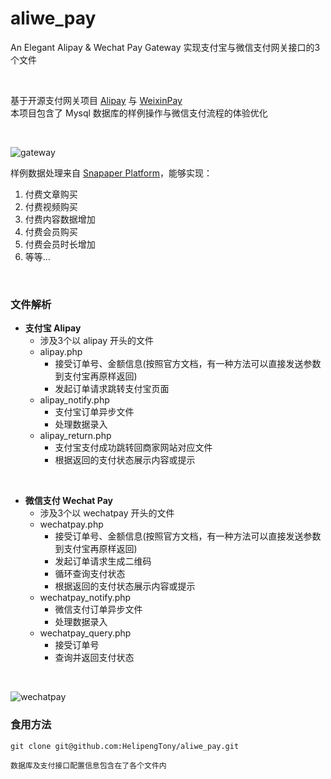 # aliwe_pay
An Elegant Alipay &amp; Wechat Pay Gateway
实现支付宝与微信支付网关接口的3个文件

<br/>

基于开源支付网关项目 [Alipay](https://github.com/dedemao/alipay) 与 [WeixinPay](https://github.com/dedemao/weixinPay)
<br/>
本项目包含了 Mysql 数据库的样例操作与微信支付流程的体验优化

<br/>

![gateway](https://i.loli.net/2019/02/18/5c6a34f654d70.png)

样例数据处理来自 [Snapaper Platform](https://platform.snapaper.com)，能够实现：
1. 付费文章购买
2. 付费视频购买
3. 付费内容数据增加
4. 付费会员购买
5. 付费会员时长增加
6. 等等...

<br/>

### 文件解析
+ **支付宝 Alipay**
  + 涉及3个以 alipay 开头的文件
  + alipay.php
    + 接受订单号、金额信息(按照官方文档，有一种方法可以直接发送参数到支付宝再原样返回)
    + 发起订单请求跳转支付宝页面
  + alipay_notify.php
    + 支付宝订单异步文件
    + 处理数据录入
  + alipay_return.php
    + 支付宝支付成功跳转回商家网站对应文件
    + 根据返回的支付状态展示内容或提示

<br/>    

+ **微信支付 Wechat Pay**
  + 涉及3个以 wechatpay 开头的文件
  + wechatpay.php
    + 接受订单号、金额信息(按照官方文档，有一种方法可以直接发送参数到支付宝再原样返回)
    + 发起订单请求生成二维码
    + 循环查询支付状态
    + 根据返回的支付状态展示内容或提示
  + wechatpay_notify.php
    + 微信支付订单异步文件
    + 处理数据录入
  + wechatpay_query.php
    + 接受订单号
    + 查询并返回支付状态
  
<br/>

![wechatpay](https://i.loli.net/2019/02/18/5c6a34f6519c4.png)

### 食用方法
```
git clone git@github.com:HelipengTony/aliwe_pay.git

数据库及支付接口配置信息包含在了各个文件内
```
